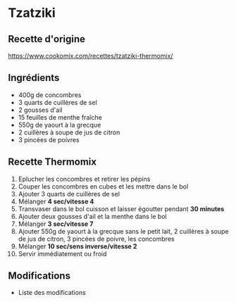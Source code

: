 # Tzatziki
## Recette d'origine
https://www.cookomix.com/recettes/tzatziki-thermomix/

## Ingrédients
- 400g de concombres
- 3 quarts de cuillères de sel
- 2 gousses d'ail
- 15 feuilles de menthe fraîche
- 550g de yaourt à la grecque
- 2 cuillères à soupe de jus de citron
- 3 pincées de poivres

## Recette Thermomix
1. Eplucher les concombres et retirer les pépins
1. Couper les concombres en cubes et les mettre dans le bol
1. Ajouter 3 quarts de cuillères de sel
1. Mélanger **4 sec/vitesse 4**
1. Transvaser dans le bol cuisson et laisser égoutter pendant **30 minutes**
1. Ajouter deux gousses d'ail et la menthe dans le bol
1. Mélanger **3 sec/vitesse 7**
1. Ajouter 550g de yaourt à la grecque sans  le petit lait, 2 cuillères à soupe de jus de citron, 3 pincées de poivre, les concombres
1. Mélanger **10 sec/sens inverse/vitesse 2**
1. Servir immédiatement ou froid


## Modifications
- Liste des modifications
